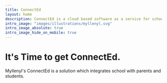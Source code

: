 ```yaml
---
title: ConnectEd
layout: home
description: ConnectEd is a cloud based software as a service for schools.
intro_image: "images/illustrations/myllenyl.svg"
intro_image_absolute: true
intro_image_hide_on_mobile: true
---
```


# It's Time to get ConnectEd.

Myllenyl's ConnectEd is a solution which integrates school with parents and students.
